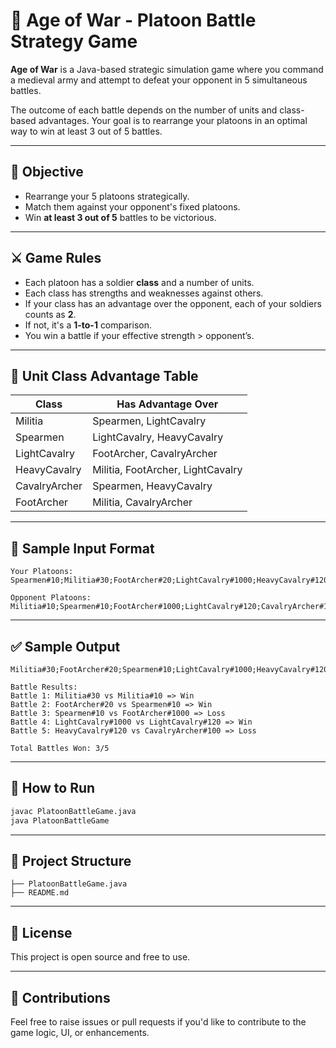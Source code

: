 # 🏰 Age of War - Platoon Battle Strategy Game

**Age of War** is a Java-based strategic simulation game where you command a medieval army and attempt to defeat your opponent in 5 simultaneous battles.

The outcome of each battle depends on the number of units and class-based advantages. Your goal is to rearrange your platoons in an optimal way to win at least 3 out of 5 battles.

---

## 🎯 Objective

- Rearrange your 5 platoons strategically.
- Match them against your opponent's fixed platoons.
- Win **at least 3 out of 5** battles to be victorious.

---

## ⚔️ Game Rules

- Each platoon has a soldier **class** and a number of units.
- Each class has strengths and weaknesses against others.
- If your class has an advantage over the opponent, each of your soldiers counts as **2**.
- If not, it's a **1-to-1** comparison.
- You win a battle if your effective strength > opponent’s.

---

## 👑 Unit Class Advantage Table

| Class           | Has Advantage Over                         |
|----------------|---------------------------------------------|
| Militia         | Spearmen, LightCavalry                     |
| Spearmen        | LightCavalry, HeavyCavalry                 |
| LightCavalry    | FootArcher, CavalryArcher                 |
| HeavyCavalry    | Militia, FootArcher, LightCavalry         |
| CavalryArcher   | Spearmen, HeavyCavalry                    |
| FootArcher      | Militia, CavalryArcher                    |

---

## 🧩 Sample Input Format

```
Your Platoons:
Spearmen#10;Militia#30;FootArcher#20;LightCavalry#1000;HeavyCavalry#120

Opponent Platoons:
Militia#10;Spearmen#10;FootArcher#1000;LightCavalry#120;CavalryArcher#100
```

---

## ✅ Sample Output

```
Militia#30;FootArcher#20;Spearmen#10;LightCavalry#1000;HeavyCavalry#120

Battle Results:
Battle 1: Militia#30 vs Militia#10 => Win
Battle 2: FootArcher#20 vs Spearmen#10 => Win
Battle 3: Spearmen#10 vs FootArcher#1000 => Loss
Battle 4: LightCavalry#1000 vs LightCavalry#120 => Win
Battle 5: HeavyCavalry#120 vs CavalryArcher#100 => Loss

Total Battles Won: 3/5
```

---

## 🚀 How to Run

```bash
javac PlatoonBattleGame.java
java PlatoonBattleGame
```

---

## 📁 Project Structure

```
├── PlatoonBattleGame.java
├── README.md
```

---

## 📜 License

This project is open source and free to use.

---

## 🙌 Contributions

Feel free to raise issues or pull requests if you'd like to contribute to the game logic, UI, or enhancements.

